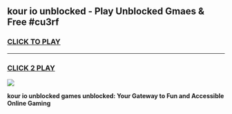 
## kour io unblocked - Play Unblocked Gmaes & Free #cu3rf
<h3>
<a href="https://news.freeplayer.one?title=kour_io_unblocked&ref=24F">CLICK TO PLAY</a></h3>
<hr>

<h3>
<a href="https://news.freeplayer.one?title=kour_io_unblocked&ref=24F">CLICK 2 PLAY</a>
  
</h3>

<a href="https://news.freeplayer.one?title=kour_io_unblocked&ref=24F/"><img src="https://clearcache.store/games.png"></a>


**kour io unblocked games unblocked: Your Gateway to Fun and Accessible Online Gaming**
